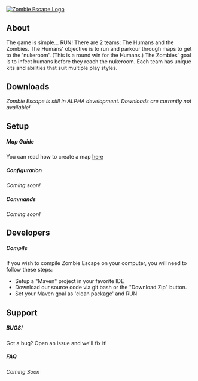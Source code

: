 [![Zombie Escape Logo](http://i.imgur.com/eM7fjNP.png)](http://github.com/sgtcaze/ZombieEscape)

## About
The game is simple... RUN! There are 2 teams: The Humans and the Zombies. The Humans' objective is to run and parkour through maps to get to the 'nukeroom'. (This is a round win for the Humans.) The Zombies' goal is to infect humans before they reach the nukeroom. Each team has unique kits and abilities that suit multiple play styles.

## Downloads
*Zombie Escape is still in ALPHA development. Downloads are currently not available!*

## Setup

##### Map Guide
You can read how to create a map [here](https://cosmosmc.net/threads/zombie-escape-map-guide.812/)

##### Configuration
*Coming soon!*

##### Commands
*Coming soon!*

## Developers

##### Compile

If you wish to compile Zombie Escape on your computer, you will need to follow these steps:
* Setup a "Maven" project in your favorite IDE
* Download our source code via git bash or the "Download Zip" button.
* Set your Maven goal as 'clean package' and RUN

## Support

##### BUGS!
Got a bug? Open an issue and we'll fix it!

##### FAQ
*Coming Soon*